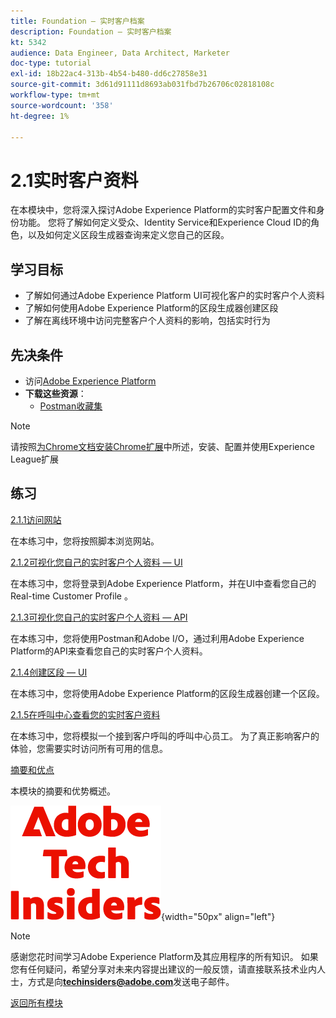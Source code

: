 ```yaml
---
title: Foundation — 实时客户档案
description: Foundation — 实时客户档案
kt: 5342
audience: Data Engineer, Data Architect, Marketer
doc-type: tutorial
exl-id: 18b22ac4-313b-4b54-b480-dd6c27858e31
source-git-commit: 3d61d91111d8693ab031fbd7b26706c02818108c
workflow-type: tm+mt
source-wordcount: '358'
ht-degree: 1%

---
```


# 2.1实时客户资料

在本模块中，您将深入探讨Adobe Experience Platform的实时客户配置文件和身份功能。 您将了解如何定义受众、Identity Service和Experience Cloud ID的角色，以及如何定义区段生成器查询来定义您自己的区段。

## 学习目标

- 了解如何通过Adobe Experience Platform UI可视化客户的实时客户个人资料
- 了解如何使用Adobe Experience Platform的区段生成器创建区段
- 了解在离线环境中访问完整客户个人资料的影响，包括实时行为

## 先决条件

- 访问[Adobe Experience Platform](https://experience.adobe.com/platform)
- **下载这些资源**：
   - [Postman收藏集](./../../../../assets/postman/postman_profile.zip)

>[!NOTE]
>
>请按照[为Chrome文档安装Chrome扩展](../../../getting-started/gettingstarted/ex1.md)中所述，安装、配置并使用Experience League扩展

## 练习

[2.1.1访问网站](./ex1.md)

在本练习中，您将按照脚本浏览网站。

[2.1.2可视化您自己的实时客户个人资料 — UI](./ex2.md)

在本练习中，您将登录到Adobe Experience Platform，并在UI中查看您自己的Real-time Customer Profile 。

[2.1.3可视化您自己的实时客户个人资料 — API](./ex3.md)

在本练习中，您将使用Postman和Adobe I/O，通过利用Adobe Experience Platform的API来查看您自己的实时客户个人资料。

[2.1.4创建区段 — UI](./ex4.md)

在本练习中，您将使用Adobe Experience Platform的区段生成器创建一个区段。

[2.1.5在呼叫中心查看您的实时客户资料](./ex5.md)

在本练习中，您将模拟一个接到客户呼叫的呼叫中心员工。 为了真正影响客户的体验，您需要实时访问所有可用的信息。

[摘要和优点](./summary.md)

本模块的摘要和优势概述。

![技术内部人士](./../../../../assets/images/techinsiders.png){width="50px" align="left"}

>[!NOTE]
>
>感谢您花时间学习Adobe Experience Platform及其应用程序的所有知识。 如果您有任何疑问，希望分享对未来内容提出建议的一般反馈，请直接联系技术业内人士，方式是向&#x200B;**techinsiders@adobe.com**&#x200B;发送电子邮件。

[返回所有模块](./../../../../overview.md)
